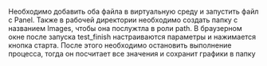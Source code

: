 Необходимо добавить оба файла в виртуальную среду и запустить файл с Panel. Также в рабочей директории необходимо создать папку с названием Images, чтобы она послужтла в роли path. В браузерном окне после запуска test_finish настраиваются параметры и нажимается кнопка старта. После этого необходимо остановить выполнение процесса, тогда он посчитает все значения и сохранит графики в папку
